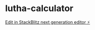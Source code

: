 # lutha-calculator

[Edit in StackBlitz next generation editor ⚡️](https://stackblitz.com/~/github.com/real-noob/lutha-calculator)